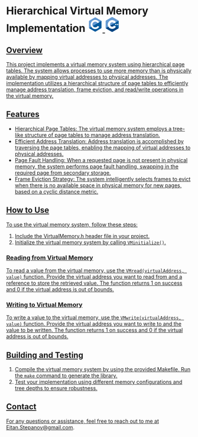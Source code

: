 # Hierarchical Virtual Memory Implementation </a> <a href="https://www.cprogramming.com/" target="_blank" rel="noreferrer"> <img src="https://raw.githubusercontent.com/devicons/devicon/master/icons/c/c-original.svg" alt="c" width="40" height="40"/> </a> <a href="https://www.w3schools.com/cpp/" target="_blank" rel="noreferrer"> <img src="https://raw.githubusercontent.com/devicons/devicon/master/icons/cplusplus/cplusplus-original.svg" alt="cplusplus" width="40" height="40"/>

## Overview
This project implements a virtual memory system using hierarchical page tables. The system allows processes to use more memory than is physically available by mapping virtual addresses to physical addresses. The implementation utilizes a hierarchical structure of page tables to efficiently manage address translation, frame eviction, and read/write operations in the virtual memory.

## Features
- Hierarchical Page Tables: The virtual memory system employs a tree-like structure of page tables to manage address translation.
- Efficient Address Translation: Address translation is accomplished by traversing the page tables, enabling the mapping of virtual addresses to physical addresses.
- Page Fault Handling: When a requested page is not present in physical memory, the system performs page fault handling, swapping in the required page from secondary storage.
- Frame Eviction Strategy: The system intelligently selects frames to evict when there is no available space in physical memory for new pages, based on a cyclic distance metric.

## How to Use
To use the virtual memory system, follow these steps:

1. Include the VirtualMemory.h header file in your project.
2. Initialize the virtual memory system by calling `VMinitialize()`.

### Reading from Virtual Memory
To read a value from the virtual memory, use the `VMread(virtualAddress, value)` function. Provide the virtual address you want to read from and a reference to store the retrieved value. The function returns 1 on success and 0 if the virtual address is out of bounds.

### Writing to Virtual Memory
To write a value to the virtual memory, use the `VMwrite(virtualAddress, value)` function. Provide the virtual address you want to write to and the value to be written. The function returns 1 on success and 0 if the virtual address is out of bounds.

## Building and Testing
1. Compile the virtual memory system by using the provided Makefile. Run the `make` command to generate the library.
2. Test your implementation using different memory configurations and tree depths to ensure robustness.

## Contact
For any questions or assistance, feel free to reach out to me at Eitan.Stepanov@gmail.com.
